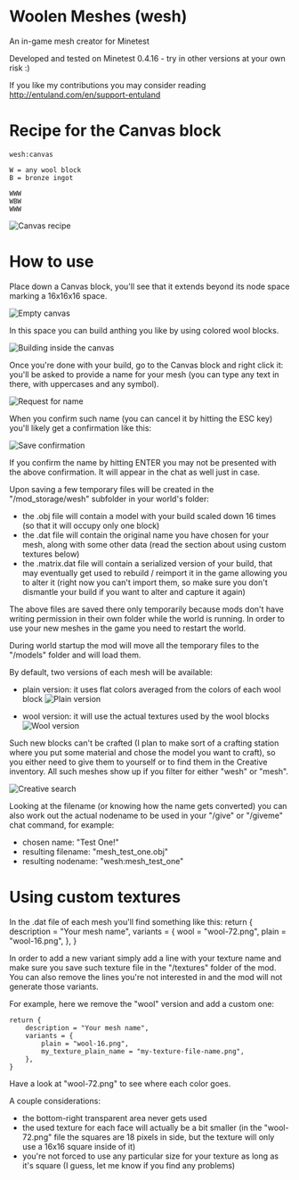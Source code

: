 # Woolen Meshes (wesh)
An in-game mesh creator for Minetest

Developed and tested on Minetest 0.4.16 - try in other versions at your own risk :)

If you like my contributions you may consider reading http://entuland.com/en/support-entuland

# Recipe for the Canvas block

    wesh:canvas
    
    W = any wool block
    B = bronze ingot
  
    WWW
    WBW
    WWW

![Canvas recipe](/screenshots/canvas-recipe.png)

# How to use
Place down a Canvas block, you'll see that it extends beyond its node space marking a 16x16x16 space.

![Empty canvas](/screenshots/canvas-empty.png)

In this space you can build anthing you like by using colored wool blocks.

![Building inside the canvas](/screenshots/canvas-build.png)

Once you're done with your build, go to the Canvas block and right click it: you'll be asked to provide a name for your mesh (you can type any text in there, with uppercases and any symbol).

![Request for name](/screenshots/prompt-name.png)

When you confirm such name (you can cancel it by hitting the ESC key) you'll likely get a confirmation like this:

![Save confirmation](/screenshots/save-confirm.png)

If you confirm the name by hitting ENTER you may not be presented with the above confirmation. It will appear in the chat as well just in case.

Upon saving a few temporary files will be created in the "/mod_storage/wesh" subfolder in your world's folder:
- the .obj file will contain a model with your build scaled down 16 times (so that it will occupy only one block)
- the .dat file will contain the original name you have chosen for your mesh, along with some other data (read the section about using custom textures below)
- the .matrix.dat file will contain a serialized version of your build, that may eventually get used to rebuild / reimport it in the game allowing you to alter it (right now you can't import them, so make sure you don't dismantle your build if you want to alter and capture it again)

The above files are saved there only temporarily because mods don't have writing permission in their own folder while the world is running. In order to use your new meshes in the game you need to restart the world.

During world startup the mod will move all the temporary files to the "/models" folder and will load them.

By default, two versions of each mesh will be available:
- plain version: it uses flat colors averaged from the colors of each wool block
![Plain version](/screenshots/version-plain.png)

- wool version: it will use the actual textures used by the wool blocks
![Wool version](/screenshots/version-wool.png)

Such new blocks can't be crafted (I plan to make sort of a crafting station where you put some material and chose the model you want to craft), so you either need to give them to yourself or to find them in the Creative inventory. All such meshes show up if you filter for either "wesh" or "mesh".

![Creative search](/screenshots/creative-search.png)

Looking at the filename (or knowing how the name gets converted) you can also work out the actual nodename to be used in your "/give" or "/giveme" chat command, for example:
- chosen name: "Test One!"
- resulting filename: "mesh_test_one.obj"
- resulting nodename: "wesh:mesh_test_one"

# Using custom textures
In the .dat file of each mesh you'll find something like this:
    return {
        description = "Your mesh name",
        variants = {
            wool = "wool-72.png",
            plain = "wool-16.png",
        },
    }

In order to add a new variant simply add a line with your texture name and make sure you save such texture file in the "/textures" folder of the mod. You can also remove the lines you're not interested in and the mod will not generate those variants.

For example, here we remove the "wool" version and add a custom one:

    return {
        description = "Your mesh name",
        variants = {
            plain = "wool-16.png",
            my_texture_plain_name = "my-texture-file-name.png",
        },
    }

Have a look at "wool-72.png" to see where each color goes.

A couple considerations:
- the bottom-right transparent area never gets used
- the used texture for each face will actually be a bit smaller (in the "wool-72.png" file the squares are 18 pixels in side, but the texture will only use a 16x16 square inside of it)
- you're not forced to use any particular size for your texture as long as it's square (I guess, let me know if you find any problems)
